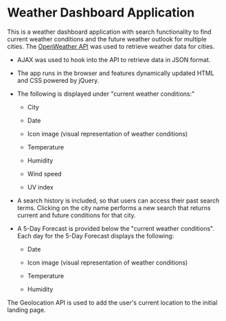 #  Weather Dashboard Application

This is a weather dashboard application with search functionality to find current weather conditions and the future weather outlook for multiple cities. The [OpenWeather API](https://openweathermap.org/api) was used to retrieve weather data for cities. 

* AJAX was used to hook into the API to retrieve data in JSON format.

* The app runs in the browser and features dynamically updated HTML and CSS powered by jQuery.

* The following is displayed under "current weather conditions:"

  * City

  * Date

  * Icon image (visual representation of weather conditions)

  * Temperature

  * Humidity

  * Wind speed

  * UV index

* A search history is included, so that users can access their past search terms. Clicking on the city name performs a new search that returns current and future conditions for that city. 

* A 5-Day Forecast is provided below the "current weather conditions". Each day for the 5-Day Forecast displays the following:

  * Date

  * Icon image (visual representation of weather conditions)

  * Temperature

  * Humidity


The Geolocation API is used to add the user's current location to the initial landing page.


<img>
<a href ="https://steffield.github.io/WeatherApp/>
